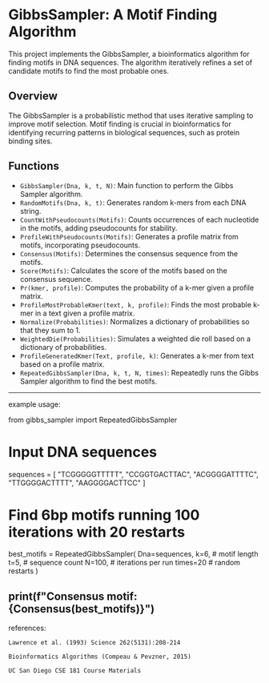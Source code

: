 # GibbsSampler: A Motif Finding Algorithm

This project implements the GibbsSampler, a bioinformatics algorithm for finding motifs in DNA sequences. The algorithm iteratively refines a set of candidate motifs to find the most probable ones.

## Overview

The GibbsSampler is a probabilistic method that uses iterative sampling to improve motif selection. Motif finding is crucial in bioinformatics for identifying recurring patterns in biological sequences, such as protein binding sites.

## Functions

- `GibbsSampler(Dna, k, t, N)`: Main function to perform the Gibbs Sampler algorithm.
- `RandomMotifs(Dna, k, t)`: Generates random k-mers from each DNA string.
- `CountWithPseudocounts(Motifs)`: Counts occurrences of each nucleotide in the motifs, adding pseudocounts for stability.
- `ProfileWithPseudocounts(Motifs)`: Generates a profile matrix from motifs, incorporating pseudocounts.
- `Consensus(Motifs)`: Determines the consensus sequence from the motifs.
- `Score(Motifs)`: Calculates the score of the motifs based on the consensus sequence.
- `Pr(kmer, profile)`: Computes the probability of a k-mer given a profile matrix.
- `ProfileMostProbableKmer(text, k, profile)`: Finds the most probable k-mer in a text given a profile matrix.
- `Normalize(Probabilities)`: Normalizes a dictionary of probabilities so that they sum to 1.
- `WeightedDie(Probabilities)`: Simulates a weighted die roll based on a dictionary of probabilities.
- `ProfileGeneratedKmer(Text, profile, k)`: Generates a k-mer from text based on a profile matrix.
- `RepeatedGibbsSampler(Dna, k, t, N, times)`: Repeatedly runs the Gibbs Sampler algorithm to find the best motifs.
- -------------------------------------------------------------------------------------------------------------------------
example usage:

from gibbs_sampler import RepeatedGibbsSampler

# Input DNA sequences
sequences = [
    "TCGGGGGTTTTT",
    "CCGGTGACTTAC",
    "ACGGGGATTTTC",
    "TTGGGGACTTTT",
    "AAGGGGACTTCC"
]

# Find 6bp motifs running 100 iterations with 20 restarts
best_motifs = RepeatedGibbsSampler(
    Dna=sequences,
    k=6,          # motif length
    t=5,          # sequence count
    N=100,        # iterations per run
    times=20      # random restarts
)

print(f"Consensus motif: {Consensus(best_motifs)}")
-----------------------------------------------------------------------------------------------------------------------------
references:

    Lawrence et al. (1993) Science 262(5131):208-214

    Bioinformatics Algorithms (Compeau & Pevzner, 2015)

    UC San Diego CSE 181 Course Materials
